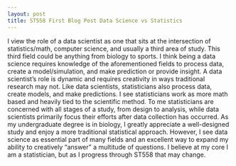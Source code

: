 ```yaml
---
layout: post
title: ST558 First Blog Post Data Science vs Statistics
---
```



I view the role of a data scientist as one that sits at the intersection of statistics/math, computer science, and usually a third area of study. This third field could be anything from biology to sports. I think being a data science requires knowledge of the aforementioned fields to process data, create a model/simulation, and make prediction or provide insight. A data scientist’s role is dynamic and requires creativity in ways traditional research may not.
Like data scientists, statisticians also process data, create models, and make predictions. I see statisticians work as more math based and heavily tied to the scientific method. To me statisticians are concerned with all stages of a study, from design to analysis, while data scientists primarily focus their efforts after data collection has occurred.
As my undergraduate degree is in biology, I greatly appreciate a well-designed study and enjoy a more traditional statistical approach. However, I see data science as essential part of many fields and an excellent way to expand my ability to creatively “answer” a multitude of questions. I believe at my core I am a statistician, but as I progress through ST558 that may change. 


